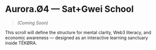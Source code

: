 # Aurora.Ø4 — Sat+Gwei School

> *(Coming Soon)*

This scroll will define the structure for mental clarity, Web3 literacy, and economic awareness — designed as an interactive learning sanctuary inside TËKØRA.
